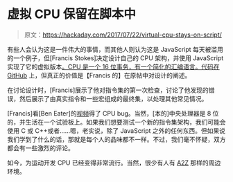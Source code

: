 # 虚拟 CPU 保留在脚本中

> 原文：<https://hackaday.com/2017/07/22/virtual-cpu-stays-on-script/>

有些人会认为这是一件伟大的事情，而其他人则认为这是 JavaScript 每天被滥用的一个例子，但[Francis Stokes]决定设计自己的 CPU 架构，并使用 JavaScript 实现了它的虚拟版本[。CPU 是一个 16 位事务，有一个简化的汇编语言。代码在](https://francisstokes.wordpress.com/2017/07/20/16-bit-vm-in-javascript/) [GitHub](https://github.com/francisrstokes/16bitjs) 上，但真正的价值是【Francis 的】在原帖中对设计的阐述。

在讨论设计时，[Francis]展示了他对指令集的第一次检查，讨论了他发现的错误，然后展示了由真实指令和一些宏组成的最终集，以处理其他常见情况。

[Francis]看[Ben Eater]的[视频](https://hackaday.com/2017/04/10/8-bit-breadboard-computer-is-up-to-8-hours/)得了 CPU bug。当然，[本的]中央处理器是 8 位的，并生活在一个试验板上。如果我们想要测试一个新的指令集架构，我们可能会使用 C 或 C++或者……嗯，老实说，除了 JavaScript 之外的任何东西。但如果说我们学到了什么的话，那就是每个人的品味都不一样。不过，我们毫不怀疑，双方都会有一些激烈的评论。

如今，为运动开发 CPU 已经变得非常流行。当然，很少有人有 [A2Z](https://hackaday.com/2017/01/13/fpga-computer-covers-a-to-z/) 那样的周边环境。